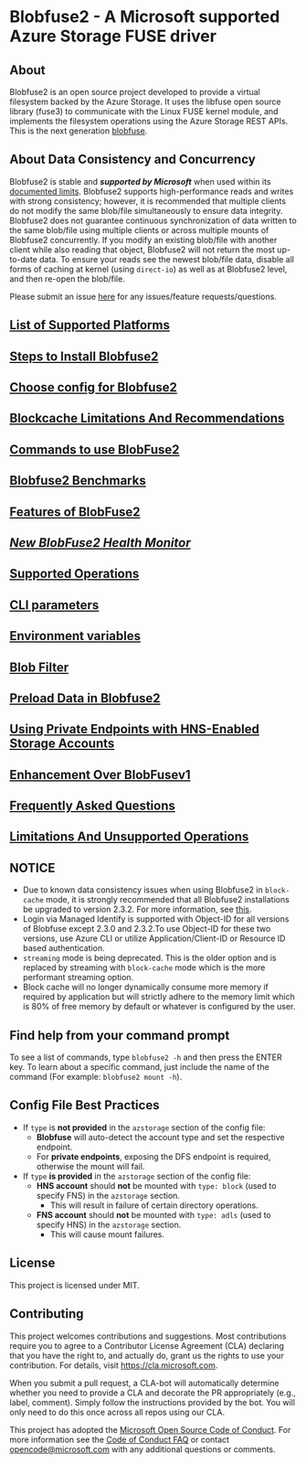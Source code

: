 # Blobfuse2 - A Microsoft supported Azure Storage FUSE driver
## About
Blobfuse2 is an open source project developed to provide a virtual filesystem backed by the Azure Storage. It uses the libfuse open source library (fuse3) to communicate with the Linux FUSE kernel module, and implements the filesystem operations using the Azure Storage REST APIs.
This is the next generation [blobfuse](https://github.com/Azure/azure-storage-fuse).

## About Data Consistency and Concurrency
Blobfuse2 is stable and ***supported by Microsoft*** when used within its [documented limits](#un-supported-file-system-operations). Blobfuse2 supports high-performance reads and writes with strong consistency; however, it is recommended that multiple clients do not modify the same blob/file simultaneously to ensure data integrity. Blobfuse2 does not guarantee continuous synchronization of data written to the same blob/file using multiple clients or across multiple mounts of Blobfuse2 concurrently. If you modify an existing blob/file with another client while also reading that object, Blobfuse2 will not return the most up-to-date data. To ensure your reads see the newest blob/file data, disable all forms of caching at kernel (using `direct-io`) as well as at Blobfuse2 level, and then re-open the blob/file.

Please submit an issue [here](https://github.com/azure/azure-storage-fuse/issues) for any issues/feature requests/questions.

## [List of Supported Platforms](https://github.com/Azure/azure-storage-fuse/wiki/Blobfuse2-Supported-Platforms)

## [Steps to Install Blobfuse2](https://github.com/Azure/azure-storage-fuse/wiki/Blobfuse2-Installation)

## [Choose config for Blobfuse2](https://github.com/Azure/azure-storage-fuse/wiki/Blobfuse2%E2%80%90Config-Guide)

## [Blockcache Limitations And Recommendations](https://github.com/Azure/azure-storage-fuse/wiki/Blobfuse2-Blockcache-Limitations-And-Recommendations)

## [Commands to use BlobFuse2](https://github.com/Azure/azure-storage-fuse/wiki/Blobfuse2-Usage)

## [Blobfuse2 Benchmarks](https://azure.github.io/azure-storage-fuse/)

## [Features of BlobFuse2](https://github.com/Azure/azure-storage-fuse/wiki/Blobfuse2-Features)

## [_New BlobFuse2 Health Monitor_](https://github.com/Azure/azure-storage-fuse/blob/main/tools/health-monitor/README.md)

## [Supported Operations](https://github.com/Azure/azure-storage-fuse/wiki/Blobfuse2%E2%80%90Cli%E2%80%90Parameters)

## [CLI parameters](https://github.com/Azure/azure-storage-fuse/wiki/Blobfuse2%E2%80%90Cli%E2%80%90Parameters)

## [Environment variables](https://github.com/Azure/azure-storage-fuse/wiki/Blobfuse2%E2%80%90Environment-Variables)

## [Blob Filter](https://github.com/Azure/azure-storage-fuse/wiki/Blobfuse2%E2%80%90Blob-Filter)

## [Preload Data in Blobfuse2](https://github.com/Azure/azure-storage-fuse/wiki/Blobfuse2%E2%80%90Preload)

## [Using Private Endpoints with HNS-Enabled Storage Accounts](https://github.com/Azure/azure-storage-fuse/wiki/Blobfuse2%E2%80%90Private-Endpoint-With-HNS)

## [Enhancement Over BlobFusev1](https://github.com/Azure/azure-storage-fuse/wiki/Blobfuse2-Enhancement-Over-V1)

## [Frequently Asked Questions](https://github.com/Azure/azure-storage-fuse/wiki/Blobfuse2%E2%80%90FAQ)

## [Limitations And Unsupported Operations](https://github.com/Azure/azure-storage-fuse/wiki/Blobfuse2-Limitations)


##  NOTICE
- Due to known data consistency issues when using Blobfuse2 in `block-cache` mode,  it is strongly recommended that all Blobfuse2 installations be upgraded to version 2.3.2. For more information, see [this](https://github.com/Azure/azure-storage-fuse/wiki/Blobfuse2-Known-issues).
- Login via Managed Identify is supported with Object-ID for all versions of Blobfuse except 2.3.0 and 2.3.2.To use Object-ID for these two versions, use Azure CLI or utilize Application/Client-ID or Resource ID based authentication.
- `streaming` mode is being deprecated. This is the older option and is replaced by streaming with `block-cache` mode which is the more performant streaming option.
- Block cache will no longer dynamically consume more memory if required by application but will strictly adhere to the memory limit which is 80% of free memory by default or whatever is configured by the user.
  

## Find help from your command prompt
To see a list of commands, type `blobfuse2 -h` and then press the ENTER key.
To learn about a specific command, just include the name of the command (For example: `blobfuse2 mount -h`).



## Config File Best Practices
- If `type` is **not provided** in the `azstorage` section of the config file:  
  - **Blobfuse** will auto-detect the account type and set the respective endpoint.  
  - For **private endpoints**, exposing the DFS endpoint is required, otherwise the mount will fail.  
- If `type` **is provided** in the `azstorage` section of the config file:  
  - **HNS account** should **not** be mounted with `type: block` (used to specify FNS) in the `azstorage` section.  
    - This will result in failure of certain directory operations.  
  - **FNS account** should **not** be mounted with `type: adls` (used to specify HNS) in the `azstorage` section.  
    - This will cause mount failures.


## License
This project is licensed under MIT.
 
## Contributing
This project welcomes contributions and suggestions.  Most contributions 
require you to agree to a Contributor License Agreement (CLA) declaring 
that you have the right to, and actually do, grant us the rights to use 
your contribution. For details, visit https://cla.microsoft.com.

When you submit a pull request, a CLA-bot will automatically determine 
whether you need to provide a CLA and decorate the PR appropriately 
(e.g., label, comment). Simply follow the instructions provided by the 
bot. You will only need to do this once across all repos using our CLA.

This project has adopted the [Microsoft Open Source Code of Conduct](https://opensource.microsoft.com/codeofconduct/).
For more information see the [Code of Conduct FAQ](https://opensource.microsoft.com/codeofconduct/faq/) or
contact [opencode@microsoft.com](mailto:opencode@microsoft.com) with any additional questions or comments.



